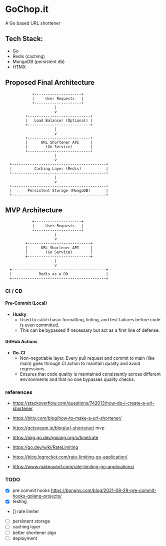 # GoChop.it 
A Go based URL shortener

## Tech Stack:
- Go
- Redis (caching)
- MongoDB (persistent db)
- HTMX 

## Proposed Final Architecture 
```
            +---------------------+
            |     User Requests   |
            +---------------------+
                      |
                      v
         +----------------------------+
         |   Load Balancer (Optional) |  
         +----------------------------+
                      |
                      v
         +----------------------------+
         |      URL Shortener API     |  
         |        (Go Service)        |
         +----------------------------+
                      |
                      v
  +------------------------------------------+
  |          Caching Layer (Redis)           |
  +------------------------------------------+
                      |
                      v
  +------------------------------------------+
  |       Persistent Storage (MongoDB)       |
  +------------------------------------------+
```

## MVP Architecture 
```
            +---------------------+
            |     User Requests   |
            +---------------------+
                      |
                      v
         +----------------------------+
         |      URL Shortener API     |  
         |        (Go Service)        |
         +----------------------------+
                      |
                      v
  +------------------------------------------+
  |            Redis as a DB                 |
  +------------------------------------------+
```

### CI / CD
#### Pre-Commit (Local)
- **Husky**
  - Used to catch basic formatting, linting, and test failures before code is even committed. 
  - This can be bypassed if necessary but act as a first line of defense.

#### GitHub Actions
- **Go-CI**
  - Non-negotiable layer. Every pull request and commit to main (like main) goes through CI action to maintain quality and avoid regressions.
  - Ensures that code quality is maintained consistently across different environments and that no one bypasses quality checks.


### references
- https://stackoverflow.com/questions/742013/how-do-i-create-a-url-shortener

- https://bitly.com/blog/how-to-make-a-url-shortener/

- https://getstream.io/blog/url-shortener/ mvp

- https://pkg.go.dev/golang.org/x/time/rate
- https://go.dev/wiki/RateLimiting 
- https://blog.logrocket.com/rate-limiting-go-application/
- https://www.makeuseof.com/rate-limiting-go-applications/ 

### TODO
- [x] pre commit hooks https://bongnv.com/blog/2021-08-29-pre-commit-hooks-golang-projects/
- [x] testing
- [] rate limiter
- [ ] persistent storage 
- [ ] caching layer 
- [ ] better shortener algo
- [ ] deployment